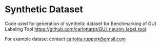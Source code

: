 # Synthetic Dataset

Code used for generation of synthetic dataset for Benchmarking of GUI Labeling Tool https://github.com/carlottarpt/GUI_neuron_label_tool.

For example dataset contact carlotta.ruppert@gmail.com
